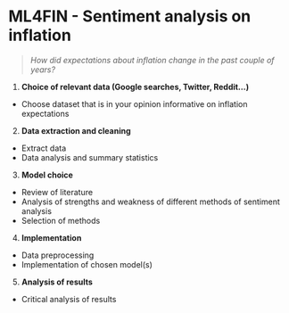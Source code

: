 # ML4FIN - Sentiment analysis on inflation
> *How did expectations about inflation change in the past couple of years?*
1. **Choice of relevant data (Google searches, Twitter, Reddit…)**
  - Choose dataset that is in your opinion informative on inflation expectations
2. **Data extraction and cleaning**
  - Extract data
  - Data analysis and summary statistics
3. **Model choice**
  - Review of literature
  - Analysis of strengths and weakness of different methods of sentiment
analysis
  - Selection of methods
4. **Implementation**
  - Data preprocessing
  - Implementation of chosen model(s)
5. **Analysis of results**
  - Critical analysis of results

